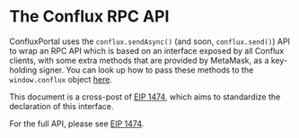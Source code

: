 # The Conflux RPC API

ConfluxPortal uses the `conflux.sendAsync()` (and soon, `conflux.send()`) API to
wrap an RPC API which is based on an interface exposed by all Conflux clients,
with some extra methods that are provided by MetaMask, as a key-holding signer.
You can look up how to pass these methods to the `window.conflux` object
[here](./Conflux_Provider). 

This document is a cross-post of [EIP
1474](https://github.com/ethereum/EIPs/pull/1474/), which aims to standardize the
declaration of this interface. 

For the full API, please see [EIP
1474](https://github.com/ethereum/EIPs/blob/master/EIPS/eip-1474.md). 
